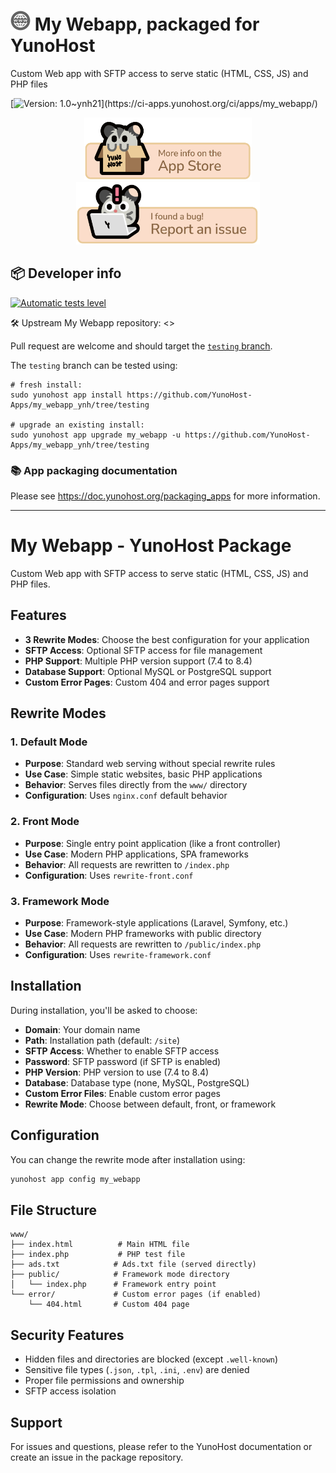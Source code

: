 <!--
N.B.: This README was automatically generated by <https://github.com/YunoHost/apps_tools/blob/main/readme_generator>
It shall NOT be edited by hand.
-->

<h1>
  <img src="https://raw.githubusercontent.com/YunoHost/apps/main/logos/my_webapp.png" width="32px" alt="Logo of My Webapp">
  My Webapp, packaged for YunoHost
</h1>

Custom Web app with SFTP access to serve static (HTML, CSS, JS) and PHP files

[![Version: 1.0~ynh21](https://img.shields.io/badge/Version-1.0~ynh21-rgba(0,150,0,1)?style=for-the-badge)](https://ci-apps.yunohost.org/ci/apps/my_webapp/)

<div align="center">
<a href="https://apps.yunohost.org/app/my_webapp"><img height="100px" src="https://github.com/YunoHost/yunohost-artwork/raw/refs/heads/main/badges/neopossum-badges/badge_more_info_on_the_appstore.svg"/></a>
<a href="https://github.com/YunoHost-Apps/my_webapp_ynh/issues"><img height="100px" src="https://github.com/YunoHost/yunohost-artwork/raw/refs/heads/main/badges/neopossum-badges/badge_report_an_issue.svg"/></a>
</div>

## 📦 Developer info

[![Automatic tests level](https://apps.yunohost.org/badge/cilevel/my_webapp)](https://ci-apps.yunohost.org/ci/apps/my_webapp/)

🛠️ Upstream My Webapp repository: <>

Pull request are welcome and should target the [`testing` branch](https://github.com/YunoHost-Apps/my_webapp_ynh/tree/testing).

The `testing` branch can be tested using:
```
# fresh install:
sudo yunohost app install https://github.com/YunoHost-Apps/my_webapp_ynh/tree/testing

# upgrade an existing install:
sudo yunohost app upgrade my_webapp -u https://github.com/YunoHost-Apps/my_webapp_ynh/tree/testing
```

### 📚 App packaging documentation

Please see <https://doc.yunohost.org/packaging_apps> for more information.

---

# My Webapp - YunoHost Package

Custom Web app with SFTP access to serve static (HTML, CSS, JS) and PHP files.

## Features

- **3 Rewrite Modes**: Choose the best configuration for your application
- **SFTP Access**: Optional SFTP access for file management
- **PHP Support**: Multiple PHP version support (7.4 to 8.4)
- **Database Support**: Optional MySQL or PostgreSQL support
- **Custom Error Pages**: Custom 404 and error pages support

## Rewrite Modes

### 1. Default Mode
- **Purpose**: Standard web serving without special rewrite rules
- **Use Case**: Simple static websites, basic PHP applications
- **Behavior**: Serves files directly from the `www/` directory
- **Configuration**: Uses `nginx.conf` default behavior

### 2. Front Mode
- **Purpose**: Single entry point application (like a front controller)
- **Use Case**: Modern PHP applications, SPA frameworks
- **Behavior**: All requests are rewritten to `/index.php`
- **Configuration**: Uses `rewrite-front.conf`

### 3. Framework Mode
- **Purpose**: Framework-style applications (Laravel, Symfony, etc.)
- **Use Case**: Modern PHP frameworks with public directory
- **Behavior**: All requests are rewritten to `/public/index.php`
- **Configuration**: Uses `rewrite-framework.conf`

## Installation

During installation, you'll be asked to choose:
- **Domain**: Your domain name
- **Path**: Installation path (default: `/site`)
- **SFTP Access**: Whether to enable SFTP access
- **Password**: SFTP password (if SFTP is enabled)
- **PHP Version**: PHP version to use (7.4 to 8.4)
- **Database**: Database type (none, MySQL, PostgreSQL)
- **Custom Error Files**: Enable custom error pages
- **Rewrite Mode**: Choose between default, front, or framework

## Configuration

You can change the rewrite mode after installation using:
```bash
yunohost app config my_webapp
```

## File Structure

```
www/
├── index.html          # Main HTML file
├── index.php           # PHP test file
├── ads.txt            # Ads.txt file (served directly)
├── public/            # Framework mode directory
│   └── index.php      # Framework entry point
└── error/             # Custom error pages (if enabled)
    └── 404.html       # Custom 404 page
```

## Security Features

- Hidden files and directories are blocked (except `.well-known`)
- Sensitive file types (`.json`, `.tpl`, `.ini`, `.env`) are denied
- Proper file permissions and ownership
- SFTP access isolation

## Support

For issues and questions, please refer to the YunoHost documentation or create an issue in the package repository.